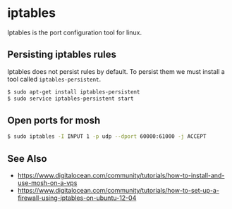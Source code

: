 # iptables
Iptables is the port configuration tool for linux.

## Persisting iptables rules
Iptables does not persist rules by default. To persist them we must install a
tool called `iptables-persistent`.

```sh
$ sudo apt-get install iptables-persistent
$ sudo service iptables-persistent start
```

## Open ports for mosh
```sh
$ sudo iptables -I INPUT 1 -p udp --dport 60000:61000 -j ACCEPT
```

## See Also
- https://www.digitalocean.com/community/tutorials/how-to-install-and-use-mosh-on-a-vps
- https://www.digitalocean.com/community/tutorials/how-to-set-up-a-firewall-using-iptables-on-ubuntu-12-04
